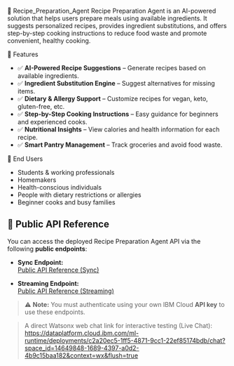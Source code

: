 🍳 Recipe_Preparation_Agent
Recipe Preparation Agent is an AI-powered solution that helps users prepare meals using available ingredients. It suggests personalized recipes, provides ingredient substitutions, and offers step-by-step cooking instructions to reduce food waste and promote convenient, healthy cooking.

🚀 Features
- ✅ **AI-Powered Recipe Suggestions** – Generate recipes based on available ingredients.  
- ✅ **Ingredient Substitution Engine** – Suggest alternatives for missing items.  
- ✅ **Dietary & Allergy Support** – Customize recipes for vegan, keto, gluten-free, etc.  
- ✅ **Step-by-Step Cooking Instructions** – Easy guidance for beginners and experienced cooks.  
- ✅ **Nutritional Insights** – View calories and health information for each recipe.  
- ✅ **Smart Pantry Management** – Track groceries and avoid food waste.

🎯 End Users
- Students & working professionals  
- Homemakers  
- Health-conscious individuals  
- People with dietary restrictions or allergies  
- Beginner cooks and busy families

  
## 🔗 Public API Reference

You can access the deployed Recipe Preparation Agent API via the following **public endpoints**:

- **Sync Endpoint:**  
  [Public API Reference (Sync)](https://us-south.ml.cloud.ibm.com/ml/v4/deployments/c2a20ec5-1ff5-4871-9cc1-22ef85174bdb/ai_service?version=2021-05-01)

- **Streaming Endpoint:**  
  [Public API Reference (Streaming)](https://us-south.ml.cloud.ibm.com/ml/v4/deployments/c2a20ec5-1ff5-4871-9cc1-22ef85174bdb/ai_service_stream?version=2021-05-01)

> ⚠️ **Note:** You must authenticate using your own IBM Cloud **API key** to use these endpoints.

> A direct Watsonx web chat link for interactive testing (Live Chat):
https://dataplatform.cloud.ibm.com/ml-runtime/deployments/c2a20ec5-1ff5-4871-9cc1-22ef85174bdb/chat?space_id=14649848-1689-4397-a0d2-4b9c15baa182&context=wx&flush=true
